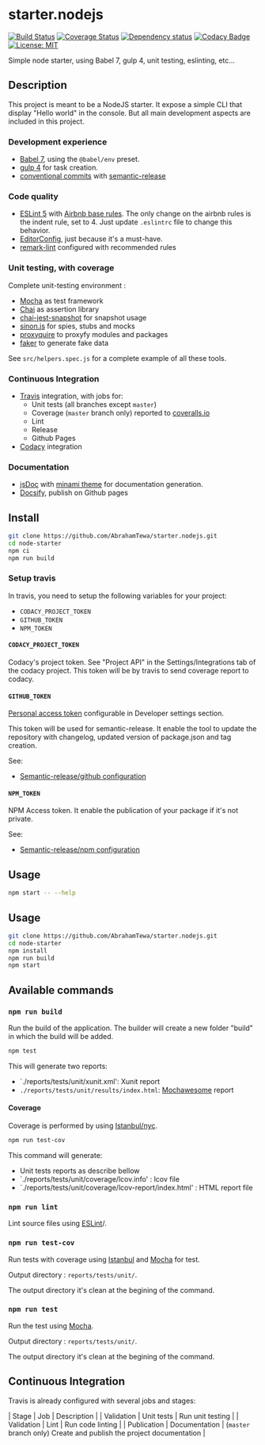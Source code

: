 # starter.nodejs

[![Build Status](https://travis-ci.org/AbrahamTewa/starter.nodejs.svg?branch=master)](https://travis-ci.org/AbrahamTewa/starter.nodejs) [![Coverage Status](https://coveralls.io/repos/github/AbrahamTewa/starter.nodejs/badge.svg?branch=master)](https://coveralls.io/github/AbrahamTewa/starter.nodejs?branch=master) [![Dependency status](https://david-dm.org/AbrahamTewa/starter.nodejs.svg)](https://david-dm.org/AbrahamTewa/starter.nodejs) [![Codacy Badge](https://api.codacy.com/project/badge/Grade/07acca80a73449ed98b6b0b44c2800e3)](https://www.codacy.com/app/AbrahamTewa/starter.nodejs?utm_source=github.com&amp;utm_medium=referral&amp;utm_content=AbrahamTewa/starter.nodejs&amp;utm_campaign=Badge_Grade) [![License: MIT](https://img.shields.io/badge/License-MIT-blue.svg)](https://opensource.org/licenses/MIT)

Simple node starter, using Babel 7, gulp 4, unit testing, eslinting, etc...

## Description

This project is meant to be a NodeJS starter. It expose a simple CLI that display "Hello world" in the console. But all main development aspects are included in this project.

### Development experience
- [Babel 7](http://babeljs.io/), using the `@babel/env` preset.
- [gulp 4](https://github.com/gulpjs/gulp/blob/v4.0.0/docs/API.md) for task creation.
- [conventional commits](http://conventionalcommits.org/) with [semantic-release](https://semantic-release.gitbook.io/)

### Code quality
- [ESLint 5](http://eslint.org/) with [Airbnb base rules](https://www.npmjs.com/package/eslint-config-airbnb-base). The only change on the airbnb rules is the indent rule, set to 4. Just update `.eslintrc` file to change this behavior.
- [EditorConfig](http://editorconfig.com/), just because it's a must-have.
- [remark-lint](https://github.com/remarkjs/remark-lint) configured with recommended rules

### Unit testing, with coverage
Complete unit-testing environment :
- [Mocha](https://mochajs.org/) as test framework
- [Chai](http://chaijs.com/) as assertion library
- [chai-jest-snapshot](https://www.npmjs.com/package/chai-jest-snapshot) for snapshot usage
- [sinon.js](https://sinonjs.org/) for spies, stubs and mocks
- [proxyquire](https://www.npmjs.com/package/proxyquire) to proxyfy modules and packages
- [faker](https://www.npmjs.com/package/faker) to generate fake data

See `src/helpers.spec.js` for a complete example of all these tools.

### Continuous Integration
- [Travis](http://travis-ci.org/) integration, with jobs for:
  - Unit tests (all branches except `master`)
  - Coverage (`master` branch only) reported to [coveralls.io](https://coveralls.io/)
  - Lint
  - Release
  - Github Pages
- [Codacy](https://codacy.com) integration

### Documentation
- [jsDoc](http://usejsdoc.org/) with [minami theme](https://www.npmjs.com/package/minami) for documentation generation.
- [Docsify](http://docsify.js.org/), publish on Github pages

## Install

```bash
git clone https://github.com/AbrahamTewa/starter.nodejs.git
cd node-starter
npm ci
npm run build
```

### Setup travis

In travis, you need to setup the following variables for your project:

* `CODACY_PROJECT_TOKEN`
* `GITHUB_TOKEN`
* `NPM_TOKEN`

#### `CODACY_PROJECT_TOKEN`

Codacy's project token. See "Project API" in the Settings/Integrations tab of the codacy project.
This token will be by travis to send coverage report to codacy.

#### `GITHUB_TOKEN`

[Personal access token](https://github.com/settings/tokens) configurable in Developer settings section.

This token will be used for semantic-release. It enable the tool to update the repository with changelog, updated version of package.json and tag creation.

See:
* [Semantic-release/github configuration](https://github.com/semantic-release/github#configuration)

#### `NPM_TOKEN`

NPM Access token.
It enable the publication of your package if it's not private.

See:
* [Semantic-release/npm configuration](https://github.com/semantic-release/npm#configuration)

## Usage

```bash
npm start -- --help
```

## Usage

```bash
git clone https://github.com/AbrahamTewa/starter.nodejs.git
cd node-starter
npm install
npm run build
npm start
```

## Available commands

### `npm run build`
Run the build of the application.
The builder will create a new folder "build" in which the build will be added.

```bash
npm test
```

This will generate two reports:
* `./reports/tests/unit/xunit.xml': Xunit report
* `./reports/tests/unit/results/index.html`: [Mochawesome](https://www.npmjs.com/package/mochawesome) report

#### Coverage
Coverage is performed by using [Istanbul/nyc](https://istanbul.js.org/).

```bash
npm run test-cov
```

This command will generate:
* Unit tests reports as describe bellow
* `./reports/tests/unit/coverage/lcov.info' : lcov file
* `./reports/tests/unit/coverage/lcov-report/index.html' : HTML report file

### `npm run lint`
Lint source files using [ESLint](http://eslint.org)/.

### `npm run test-cov`
Run tests with coverage using [Istanbul](https://istanbul.js.org/) and [Mocha](https://mochajs.org/) for test.

Output directory : `reports/tests/unit/`.

The output directory it's clean at the begining of the command.

### `npm run test`
Run the test using [Mocha](https://mochajs.org/).

Output directory : `reports/tests/unit/`.

The output directory it's clean at the begining of the command.

## Continuous Integration
Travis is already configured with several jobs and stages:

| Stage       | Job           | Description                                                         |
| Validation  | Unit tests    | Run unit testing                                                    |
| Validation  | Lint          | Run code linting                                                    |
| Publication | Documentation | (`master` branch only) Create and publish the project documentation |
